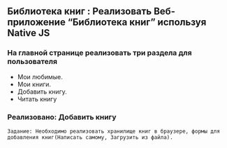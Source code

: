## Библиотека книг : Реализовать Веб-приложение “Библиотека книг” используя Native JS
### На главной странице реализовать три раздела для пользователя
  - Мои любимые.
  - Мои книги.
  - Добавить книгу.
  - Читать книгу


### Реализовано: Добавить книгу 
	Задание: Необходимо реализовать хранилище книг в браузере, формы для добавления книг(Написать самому, Загрузить из файла).



